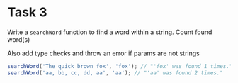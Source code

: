 # Task 3

Write a `searchWord` function to find a word within a string. Count found word(s)

Also add type checks and throw an error if params are not strings

```javascript
searchWord('The quick brown fox', 'fox'); // "'fox' was found 1 times."
searchWord('aa, bb, cc, dd, aa', 'aa'); // "'aa' was found 2 times."
```